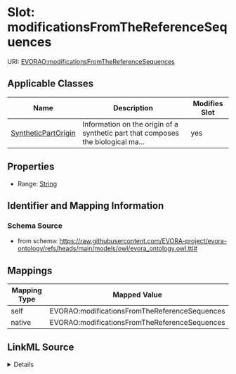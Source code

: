 

# Slot: modificationsFromTheReferenceSequences



URI: [EVORAO:modificationsFromTheReferenceSequences](https://raw.githubusercontent.com/EVORA-project/evora-ontology/refs/heads/main/models/owl/evora_ontology.owl.ttl#modificationsFromTheReferenceSequences)



<!-- no inheritance hierarchy -->





## Applicable Classes

| Name | Description | Modifies Slot |
| --- | --- | --- |
| [SyntheticPartOrigin](SyntheticPartOrigin.md) | Information on the origin of a synthetic part that composes the biological ma... |  yes  |







## Properties

* Range: [String](String.md)





## Identifier and Mapping Information







### Schema Source


* from schema: https://raw.githubusercontent.com/EVORA-project/evora-ontology/refs/heads/main/models/owl/evora_ontology.owl.ttl#




## Mappings

| Mapping Type | Mapped Value |
| ---  | ---  |
| self | EVORAO:modificationsFromTheReferenceSequences |
| native | EVORAO:modificationsFromTheReferenceSequences |




## LinkML Source

<details>
```yaml
name: modificationsFromTheReferenceSequences
from_schema: https://raw.githubusercontent.com/EVORA-project/evora-ontology/refs/heads/main/models/owl/evora_ontology.owl.ttl#
rank: 1000
alias: modificationsFromTheReferenceSequences
domain_of:
- SyntheticPartOrigin
range: string

```
</details>